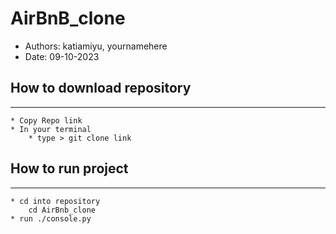 # AirBnB_clone
- Authors: katiamiyu, yournamehere
- Date: 09-10-2023

## How to download repository
___
	* Copy Repo link
	* In your terminal
		* type > git clone link
## How to run project
___
	* cd into repository
		cd AirBnb_clone
	* run ./console.py
